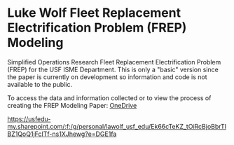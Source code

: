 # Luke Wolf Fleet Replacement Electrification Problem (FREP) Modeling 

Simplified Operations Research Fleet Replacement Electrification Problem (FREP) for the USF ISME Department. This is only a "basic" version since the paper is currently on development so information and code is not available to the public.

To access the data and information collected or to view the process of creating the FREP Modeling Paper: [OneDrive]([url](https://usfedu-my.sharepoint.com/:f:/g/personal/lawolf_usf_edu/Ek66cTeKZ_tOiRcBjoBbrTIBZ1QoQ1jFcITf-ns1XJhewg?e=DGE1fa))

https://usfedu-my.sharepoint.com/:f:/g/personal/lawolf_usf_edu/Ek66cTeKZ_tOiRcBjoBbrTIBZ1QoQ1jFcITf-ns1XJhewg?e=DGE1fa
